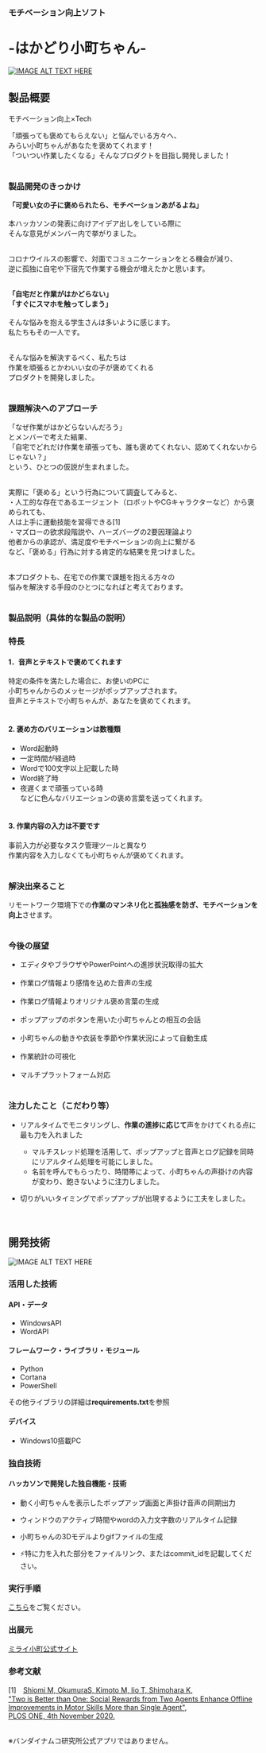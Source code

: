 ### モチベーション向上ソフト
# -はかどり小町ちゃん-
[![IMAGE ALT TEXT HERE](https://github.com/jphacks/D_2016/blob/master/static/thumbnail2.png)](https://youtu.be/Uf1ds6uwA78)


## 製品概要
モチベーション向上×Tech

「頑張っても褒めてもらえない」と悩んでいる方々へ、<br>
みらい小町ちゃんがあなたを褒めてくれます！<br>
「ついつい作業したくなる」そんなプロダクトを目指し開発しました！<br><br>

### 製品開発のきっかけ

**「可愛い女の子に褒められたら、モチベーションあがるよね」**<br><br>
本ハッカソンの発表に向けアイデア出しをしている際に<br>
そんな意見がメンバー内で挙がりました。<br><br>

コロナウイルスの影響で、対面でコミュニケーションをとる機会が減り、<br>
逆に孤独に自宅や下宿先で作業する機会が増えたかと思います。<br><br>

**「自宅だと作業がはかどらない」**<br>
**「すぐにスマホを触ってしまう」**<br><br>
そんな悩みを抱える学生さんは多いように感じます。<br>
私たちもその一人です。<br><br>

そんな悩みを解決するべく、私たちは<br>
作業を頑張るとかわいい女の子が褒めてくれる<br>
プロダクトを開発しました。<br><br>

### 課題解決へのアプローチ
「なぜ作業がはかどらないんだろう」<br>
とメンバーで考えた結果、<br>
「自宅でどれだけ作業を頑張っても、誰も褒めてくれない、認めてくれないからじゃない？」<br>
という、ひとつの仮説が生まれました。<br><br>

実際に「褒める」という行為について調査してみると、<br>
・人工的な存在であるエージェント（ロボットやCGキャラクターなど）から褒められても、<br>
人は上手に運動技能を習得できる[1] <br>
・マズローの欲求段階説や、ハーズバーグの2要因理論より<br>
他者からの承認が、満足度やモチベーションの向上に繋がる<br>
など、「褒める」行為に対する肯定的な結果を見つけました。<br><br>

本プロダクトも、在宅での作業で課題を抱える方々の<br>
悩みを解決する手段のひとつになればと考えております。<br><br>

### 製品説明（具体的な製品の説明）
### 特長

#### 1．音声とテキストで褒めてくれます
特定の条件を満たした場合に、お使いのPCに<br>
小町ちゃんからのメッセージがポップアップされます。<br>
音声とテキストで小町ちゃんが、あなたを褒めてくれます。<br><br>

#### 2. 褒め方のバリエーションは数種類
- Word起動時<br>
- 一定時間が経過時<br>
- Wordで100文字以上記載した時<br>
- Word終了時<br>
- 夜遅くまで頑張っている時<br>
などに色んなバリエーションの褒め言葉を送ってくれます。<br><br>

#### 3. 作業内容の入力は不要です
事前入力が必要なタスク管理ツールと異なり<br>
作業内容を入力しなくても小町ちゃんが褒めてくれます。<br><br>


### 解決出来ること

リモートワーク環境下での**作業のマンネリ化と孤独感を防ぎ、モチベーションを向上**させます。<br><br>

### 今後の展望

- エディタやブラウザやPowerPointへの進捗状況取得の拡大<br><br>
- 作業ログ情報より感情を込めた音声の生成<br><br>
- 作業ログ情報よりオリジナル褒め言葉の生成<br><br>
- ポップアップのボタンを用いた小町ちゃんとの相互の会話<br><br>
- 小町ちゃんの動きや衣装を季節や作業状況によって自動生成<br><br>
- 作業統計の可視化<br><br>
- マルチプラットフォーム対応<br><br>


### 注力したこと（こだわり等）


- リアルタイムでモニタリングし、**作業の進捗に応じて**声をかけてくれる点に最も力を入れました<br>
    - マルチスレッド処理を活用して、ポップアップと音声とログ記録を同時にリアルタイム処理を可能にしました。<br>
    - 名前を呼んでもらったり、時間帯によって、小町ちゃんの声掛けの内容が変わり、飽きないように注力しました。<br>

- 切りがいいタイミングでポップアップが出現するように工夫をしました。<br>
<br><br>

## 開発技術
![IMAGE ALT TEXT HERE](https://github.com/jphacks/D_2016/blob/master/static/system_image.jpg)

### 活用した技術
#### API・データ
- WindowsAPI<br>
- WordAPI<br>

#### フレームワーク・ライブラリ・モジュール
- Python<br>
- Cortana<br>
- PowerShell<br>

その他ライブラリの詳細は**requirements.txt**を参照

#### デバイス
- Windows10搭載PC<br> 


### 独自技術
#### ハッカソンで開発した独自機能・技術
* 動く小町ちゃんを表示したポップアップ画面と声掛け音声の同期出力<br>
* ウィンドウのアクティブ時間やwordの入力文字数のリアルタイム記録<br>
* 小町ちゃんの3Dモデルよりgifファイルの生成<br>

* ⚡特に力を入れた部分をファイルリンク、またはcommit_idを記載してください。

### 実行手順
[こちら](https://github.com/jphacks/D_2016/blob/master/src/README.md)をご覧ください。

### 出展元
[ミライ小町公式サイト](https://www.miraikomachi.com/)

### 参考文献
[1]　[Shiomi M, OkumuraS, Kimoto M, Iio T, Shimohara K, <br>
"Two is Better than One: Social Rewards from Two Agents Enhance Offline <br>
Improvements in Motor Skills More than Single Agent", <br>
PLOS ONE, 4th November 2020.<br><br>](https://research-er.jp/articles/view/93644)

※バンダイナムコ研究所公式アプリではありません。<br>
